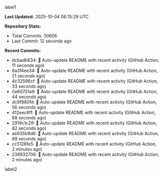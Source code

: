 
label1 
<!-- ACTIVITY_START -->
**Last Updated:** 2025-10-04 06:15:29 UTC

**Repository Stats:**
- Total Commits: 30606
- Last Commit: 12 seconds ago

**Recent Commits:**
- dcbadb634: 🤖 Auto-update README with recent activity (GitHub Action, 11 seconds ago)
- 6a3f4ee34: 🤖 Auto-update README with recent activity (GitHub Action, 21 seconds ago)
- 4c32596cf: 🤖 Auto-update README with recent activity (GitHub Action, 33 seconds ago)
- 0e60751a9: 🤖 Auto-update README with recent activity (GitHub Action, 44 seconds ago)
- dc9f860fd: 🤖 Auto-update README with recent activity (GitHub Action, 56 seconds ago)
- 412eec6ff: 🤖 Auto-update README with recent activity (GitHub Action, 68 seconds ago)
- 2919c1c29: 🤖 Auto-update README with recent activity (GitHub Action, 82 seconds ago)
- ae935b9d8: 🤖 Auto-update README with recent activity (GitHub Action, 89 seconds ago)
- cc5126fe5: 🤖 Auto-update README with recent activity (GitHub Action, 2 minutes ago)
- 238932706: 🤖 Auto-update README with recent activity (GitHub Action, 2 minutes ago)
<!-- ACTIVITY_END -->

label2
